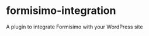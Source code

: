 formisimo-integration
=====================

A plugin to integrate Formisimo with your WordPress site
